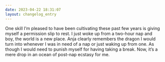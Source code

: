 ```yaml
---
date: 2023-04-22 18:31:07
layout: changelog_entry
---
```

One skill I’m pleased to have been cultivating these past few years is giving myself a permission slip to rest. I just woke up from a two-hour nap and boy, the world is a new place. Anja clearly remembers the dragon I would turn into whenever I was in need of a nap or just waking up from one. As though I would need to punish myself for having taking a break. Now, it’s a mere drop in an ocean of post-nap ecstasy for me.

